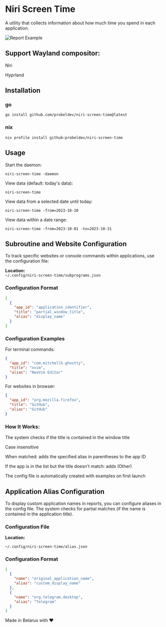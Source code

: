 # Niri Screen Time

A utility that collects information about how much time you spend in each application.

![Report Example](https://github.com/probeldev/niri-screen-time/blob/main/screenshots/report.png?raw=true)


## Support Wayland compositor:

Niri

Hyprland

## Installation

### go 

    go install github.com/probeldev/niri-screen-time@latest     


### nix 
    
    nix profile install github:probeldev/niri-screen-time

## Usage 

Start the daemon:

    niri-screen-time -daemon 

View data (default: today's data):

    niri-screen-time 

View data from a selected date until today:
    
    niri-screen-time -from=2023-10-20

View data within a date range:

    niri-screen-time -from=2023-10-01 -to=2023-10-31 


## Subroutine and Website Configuration

To track specific websites or console commands within applications, use the configuration file:

**Location:**  
`~/.config/niri-screen-time/subprograms.json`

### Configuration Format
```json
[
  {
    "app_id": "application_identifier",
    "title": "partial_window_title",
    "alias": "display_name"
  }
]

```

### Configuration Examples

For terminal commands:

```json
{
  "app_id": "com.mitchellh.ghostty",
  "title": "nvim",
  "alias": "NeoVim Editor"
}
```

For websites in browser:

```json
{
  "app_id": "org.mozilla.firefox",
  "title": "GitHub",
  "alias": "GitHub"
}
```

### How It Works:

The system checks if the title is contained in the window title

Case insensitive

When matched: adds the specified alias in parentheses to the app ID

If the app is in the list but the title doesn't match: adds (Other)

The config file is automatically created with examples on first launch

## Application Alias Configuration

To display custom application names in reports, you can configure aliases in the config file.
The system checks for partial matches (if the name is contained in the application title).

### Configuration File

**Location:**  

    ~/.config/niri-screen-time/alias.json

### Configuration Format

```json
[
  {
    "name": "original_application_name",
    "alias": "custom_display_name"
  },
  {
    "name": "org.telegram.desktop",
    "alias": "Telegram"
  }
]
```

Made in Belarus with ❤️
